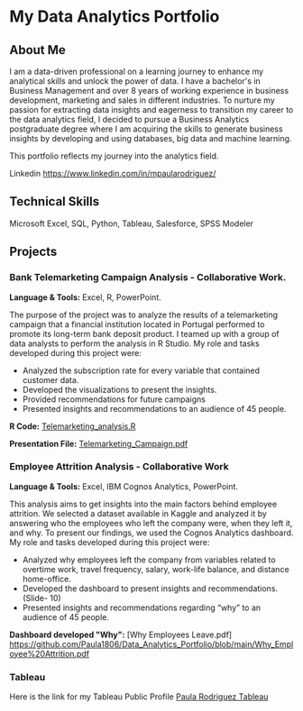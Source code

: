 # My Data Analytics Portfolio

## About Me

I am a data-driven professional on a learning journey to enhance my analytical skills and unlock the power of data. I have a bachelor's in Business Management and over 8 years of working experience in business development, marketing and sales in different industries. 
To nurture my passion for extracting data insights and eagerness to transition my career to the data analytics field, I decided to pursue a Business Analytics postgraduate degree where I am acquiring the skills to generate business insights by developing and using databases, big data and machine learning. 

This portfolio reflects my journey into the analytics field.

Linkedin https://www.linkedin.com/in/mpaularodriguez/

## Technical Skills
Microsoft Excel, SQL, Python, Tableau, Salesforce, SPSS Modeler

## Projects

### Bank Telemarketing Campaign Analysis - Collaborative Work.

**Language & Tools:** Excel,  R, PowerPoint. 

The purpose of the project was to analyze the results of a telemarketing campaign that a financial institution located in Portugal performed to promote its long-term bank deposit product. I teamed up with a group of data analysts to perform the analysis in R Studio. 
My role and tasks developed during this project were:
- Analyzed the subscription rate for every variable that contained customer data. 
- Developed the visualizations to present the insights.
- Provided recommendations for future campaigns
- Presented insights and recommendations to an audience of 45 people. 

**R Code:** [Telemarketing_analysis.R](https://github.com/Paula1806/Data_Analytics_Portfolio/blob/d53cb14a5c7447dfa0d4365558ff3547662f7dde/BigData2_GroupProject.R)

**Presentation File:** [Telemarketing_Campaign.pdf](https://github.com/Paula1806/Data_Analytics_Portfolio/blob/52d8493c3857becfb834030719816b5e53c89bce/Telemarketing%20Campaign_Presentation.pdf)

### Employee Attrition Analysis - Collaborative Work

**Language & Tools:** Excel,  IBM Cognos Analytics, PowerPoint. 

This analysis aims to get insights into the main factors behind employee attrition. We selected a dataset available in Kaggle and analyzed it by answering who the employees who left the company were, when they left it, and why. To present our findings, we used the Cognos Analytics dashboard.
My role and tasks developed during this project were:
- Analyzed why employees left the company from variables related to overtime work, travel frequency, salary, work-life balance, and distance home-office. 
- Developed the dashboard to present insights and recommendations. (Slide- 10)
- Presented insights and recommendations regarding “why” to an audience of 45 people.

**Dashboard developed "Why":** [Why Employees Leave.pdf] https://github.com/Paula1806/Data_Analytics_Portfolio/blob/main/Why_Employee%20Attrition.pdf

### Tableau

Here is the link for my Tableau Public Profile
[Paula Rodriguez Tableau](https://public.tableau.com/app/profile/paula.rodriguez1806)
